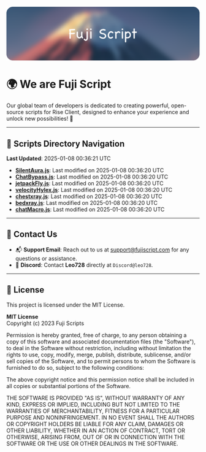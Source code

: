 ![Banner](.github/b.webp)

# 🌍 **We are Fuji Script**

Our global team of developers is dedicated to creating powerful, open-source scripts for Rise Client, designed to enhance your experience and unlock new possibilities! 🌟

---
<!-- SCRIPTS_NAVIGATION_START -->
## 📂 **Scripts Directory Navigation**

**Last Updated**: 2025-01-08 00:36:21 UTC

- **[SilentAura.js](scripts/SilentAura.js)**: Last modified on 2025-01-08 00:36:20 UTC
- **[ChatBypass.js](scripts/ChatBypass.js)**: Last modified on 2025-01-08 00:36:20 UTC
- **[jetpackFly.js](scripts/jetpackFly.js)**: Last modified on 2025-01-08 00:36:20 UTC
- **[velocityHylex.js](scripts/velocityHylex.js)**: Last modified on 2025-01-08 00:36:20 UTC
- **[chestxray.js](scripts/chestxray.js)**: Last modified on 2025-01-08 00:36:20 UTC
- **[bedxray.js](scripts/bedxray.js)**: Last modified on 2025-01-08 00:36:20 UTC
- **[chatMacro.js](scripts/chatMacro.js)**: Last modified on 2025-01-08 00:36:20 UTC

<!-- SCRIPTS_NAVIGATION_END -->

---

## 💬 **Contact Us**  
- 📬 **Support Email**: Reach out to us at [support@fujiscript.com](mailto:support@fujiscript.com) for any questions or assistance.  
- 💬 **Discord**: Contact **Leo728** directly at `Discord@leo728`.

---

## 📜 **License**

This project is licensed under the MIT License.  

**MIT License**  
Copyright (c) 2023 Fuji Scripts  

Permission is hereby granted, free of charge, to any person obtaining a copy of this software and associated documentation files (the "Software"), to deal in the Software without restriction, including without limitation the rights to use, copy, modify, merge, publish, distribute, sublicense, and/or sell copies of the Software, and to permit persons to whom the Software is furnished to do so, subject to the following conditions:  

The above copyright notice and this permission notice shall be included in all copies or substantial portions of the Software.  

THE SOFTWARE IS PROVIDED "AS IS", WITHOUT WARRANTY OF ANY KIND, EXPRESS OR IMPLIED, INCLUDING BUT NOT LIMITED TO THE WARRANTIES OF MERCHANTABILITY, FITNESS FOR A PARTICULAR PURPOSE AND NONINFRINGEMENT. IN NO EVENT SHALL THE AUTHORS OR COPYRIGHT HOLDERS BE LIABLE FOR ANY CLAIM, DAMAGES OR OTHER LIABILITY, WHETHER IN AN ACTION OF CONTRACT, TORT OR OTHERWISE, ARISING FROM, OUT OF OR IN CONNECTION WITH THE SOFTWARE OR THE USE OR OTHER DEALINGS IN THE SOFTWARE.  
